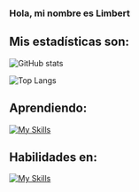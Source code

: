 ### Hola, mi nombre es Limbert ###

## Mis estadísticas son: 
![GitHub stats](https://github-readme-stats.vercel.app/api?username=LimbersMay&show_icons=true&theme=tokyonight)

![Top Langs](https://github-readme-stats.vercel.app/api/top-langs/?username=LimbersMay)

## Aprendiendo: 

[![My Skills](https://skills.thijs.gg/icons?i=ts,docker,cs,dotnet,tailwind)](https://skills.thijs.gg)
  
## Habilidades en:
[![My Skills](https://skills.thijs.gg/icons?i=js,react,redux,nodejs,express,mongodb,git,github)](https://skills.thijs.gg)
